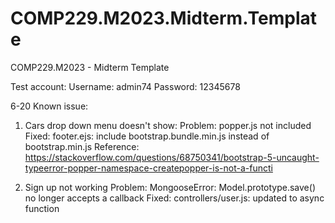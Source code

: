 # COMP229.M2023.Midterm.Template

COMP229.M2023 - Midterm Template

Test account:
Username: admin74
Password: 12345678

6-20 Known issue:

1. Cars drop down menu doesn't show:
   Problem: popper.js not included
   Fixed: footer.ejs: include bootstrap.bundle.min.js instead of bootstrap.min.js
   Reference: https://stackoverflow.com/questions/68750341/bootstrap-5-uncaught-typeerror-popper-namespace-createpopper-is-not-a-functi

2. Sign up not working
   Problem: MongooseError: Model.prototype.save() no longer accepts a callback
   Fixed: controllers/user.js: updated to async function
